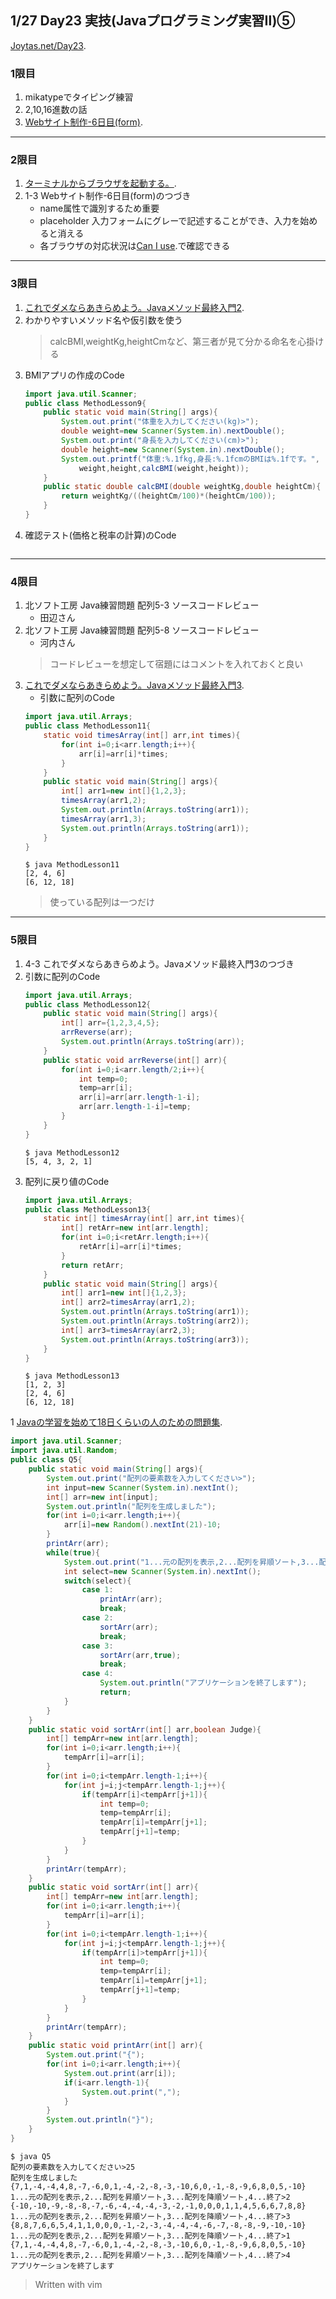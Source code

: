 ## 1/27 Day23 実技(Javaプログラミング実習Ⅱ)⑤
[Joytas.net/Day23](https://joytas.net/%e8%a8%93%e7%b7%b4/day23).
### 1限目
1. mikatypeでタイピング練習
2. 2,10,16進数の話
3. [Webサイト制作-6日目(form)](https://joytas.net/programming/website/website06).
---
### 2限目
1. [ターミナルからブラウザを起動する。](https://joytas.net/mac/open_browser_from_terminal).
1. 1-3 Webサイト制作-6日目(form)のつづき
	- name属性で識別するため重要
	- placeholder 入力フォームにグレーで記述することができ、入力を始めると消える  
	- 各ブラウザの対応状況は[Can I use](https://caniuse.com/#home).で確認できる
---
### 3限目
1. [これでダメならあきらめよう。Javaメソッド最終入門2](https://joytas.net/programming/java_last_method_2).
1. わかりやすいメソッド名や仮引数を使う
	> calcBMI,weightKg,heightCmなど、第三者が見て分かる命名を心掛ける
1. BMIアプリの作成のCode
	~~~java
	import java.util.Scanner;
	public class MethodLesson9{
		public static void main(String[] args){
			System.out.print("体重を入力してください(kg)>");
			double weight=new Scanner(System.in).nextDouble();
			System.out.print("身長を入力してください(cm)>");
			double height=new Scanner(System.in).nextDouble();
			System.out.printf("体重:%.1fkg,身長:%.1fcmのBMIは%.1fです。",
				weight,height,calcBMI(weight,height));
		}
		public static double calcBMI(double weightKg,double heightCm){
			return weightKg/((heightCm/100)*(heightCm/100));
		}
	}
	~~~
1. 確認テスト(価格と税率の計算)のCode
~~~java
~~~
---
### 4限目
1. 北ソフト工房 Java練習問題 配列5-3 ソースコードレビュー
	- 田辺さん
1. 北ソフト工房 Java練習問題 配列5-8 ソースコードレビュー
	- 河内さん
	> コードレビューを想定して宿題にはコメントを入れておくと良い
1. [これでダメならあきらめよう。Javaメソッド最終入門3](https://joytas.net/programming/java_last_method_3).
	- 引数に配列のCode
	~~~java
	import java.util.Arrays;
	public class MethodLesson11{
		static void timesArray(int[] arr,int times){
			for(int i=0;i<arr.length;i++){
				arr[i]=arr[i]*times;
			}
		}
		public static void main(String[] args){
			int[] arr1=new int[]{1,2,3};
			timesArray(arr1,2);
			System.out.println(Arrays.toString(arr1));
			timesArray(arr1,3);
			System.out.println(Arrays.toString(arr1));
		}
	}
	~~~
	~~~
	$ java MethodLesson11
	[2, 4, 6]
	[6, 12, 18]
	~~~
	> 使っている配列は一つだけ
---
### 5限目
1. 4-3 これでダメならあきらめよう。Javaメソッド最終入門3のつづき
1. 引数に配列のCode
	~~~java
	import java.util.Arrays;
	public class MethodLesson12{
		public static void main(String[] args){
			int[] arr={1,2,3,4,5};
			arrReverse(arr);
			System.out.println(Arrays.toString(arr));
		}
		public static void arrReverse(int[] arr){
			for(int i=0;i<arr.length/2;i++){
				int temp=0;
				temp=arr[i];
				arr[i]=arr[arr.length-1-i];
				arr[arr.length-1-i]=temp;
			}
		}
	}
	~~~
	~~~
	$ java MethodLesson12
	[5, 4, 3, 2, 1]
	~~~
1. 配列に戻り値のCode
	~~~java
	import java.util.Arrays;
	public class MethodLesson13{
		static int[] timesArray(int[] arr,int times){
			int[] retArr=new int[arr.length];
			for(int i=0;i<retArr.length;i++){
				retArr[i]=arr[i]*times;
			}
			return retArr;
		}
		public static void main(String[] args){
			int[] arr1=new int[]{1,2,3};
			int[] arr2=timesArray(arr1,2);
			System.out.println(Arrays.toString(arr1));
			System.out.println(Arrays.toString(arr2));
			int[] arr3=timesArray(arr2,3);
			System.out.println(Arrays.toString(arr3));
		}
	}
	~~~
	~~~
	$ java MethodLesson13
	[1, 2, 3]
	[2, 4, 6]
	[6, 12, 18]
	~~~
1 [Javaの学習を始めて18日くらいの人のための問題集](https://joytas.net/programming/java_basic_18).
~~~java
import java.util.Scanner;
import java.util.Random;
public class Q5{
	public static void main(String[] args){
		System.out.print("配列の要素数を入力してください>");
		int input=new Scanner(System.in).nextInt();
		int[] arr=new int[input];
		System.out.println("配列を生成しました");
		for(int i=0;i<arr.length;i++){
			arr[i]=new Random().nextInt(21)-10;
		}
		printArr(arr);
		while(true){
			System.out.print("1...元の配列を表示,2...配列を昇順ソート,3...配列を降順ソート,4...終了>");
			int select=new Scanner(System.in).nextInt();
			switch(select){
				case 1:
					printArr(arr);
					break;
				case 2:
					sortArr(arr);
					break;
				case 3:
					sortArr(arr,true);
					break;
				case 4:
					System.out.println("アプリケーションを終了します");
					return;
			}
		}
	}
	public static void sortArr(int[] arr,boolean Judge){
		int[] tempArr=new int[arr.length];
		for(int i=0;i<arr.length;i++){
			tempArr[i]=arr[i];
		}
		for(int i=0;i<tempArr.length-1;i++){
			for(int j=i;j<tempArr.length-1;j++){
				if(tempArr[i]<tempArr[j+1]){
					int temp=0;
					temp=tempArr[i];
					tempArr[i]=tempArr[j+1];
					tempArr[j+1]=temp;
				}
			}
		}
		printArr(tempArr);
	}
	public static void sortArr(int[] arr){
		int[] tempArr=new int[arr.length];
		for(int i=0;i<arr.length;i++){
			tempArr[i]=arr[i];
		}
		for(int i=0;i<tempArr.length-1;i++){
			for(int j=i;j<tempArr.length-1;j++){
				if(tempArr[i]>tempArr[j+1]){
					int temp=0;
					temp=tempArr[i];
					tempArr[i]=tempArr[j+1];
					tempArr[j+1]=temp;
				}
			}
		}
		printArr(tempArr);
	}
	public static void printArr(int[] arr){
		System.out.print("{");
		for(int i=0;i<arr.length;i++){
			System.out.print(arr[i]);
			if(i<arr.length-1){
				System.out.print(",");
			}
		}
		System.out.println("}");
	}
}
~~~
~~~
$ java Q5
配列の要素数を入力してください>25
配列を生成しました
{7,1,-4,-4,4,8,-7,-6,0,1,-4,-2,-8,-3,-10,6,0,-1,-8,-9,6,8,0,5,-10}
1...元の配列を表示,2...配列を昇順ソート,3...配列を降順ソート,4...終了>2
{-10,-10,-9,-8,-8,-7,-6,-4,-4,-4,-3,-2,-1,0,0,0,1,1,4,5,6,6,7,8,8}
1...元の配列を表示,2...配列を昇順ソート,3...配列を降順ソート,4...終了>3
{8,8,7,6,6,5,4,1,1,0,0,0,-1,-2,-3,-4,-4,-4,-6,-7,-8,-8,-9,-10,-10}
1...元の配列を表示,2...配列を昇順ソート,3...配列を降順ソート,4...終了>1
{7,1,-4,-4,4,8,-7,-6,0,1,-4,-2,-8,-3,-10,6,0,-1,-8,-9,6,8,0,5,-10}
1...元の配列を表示,2...配列を昇順ソート,3...配列を降順ソート,4...終了>4
アプリケーションを終了します
~~~
> Written with vim
